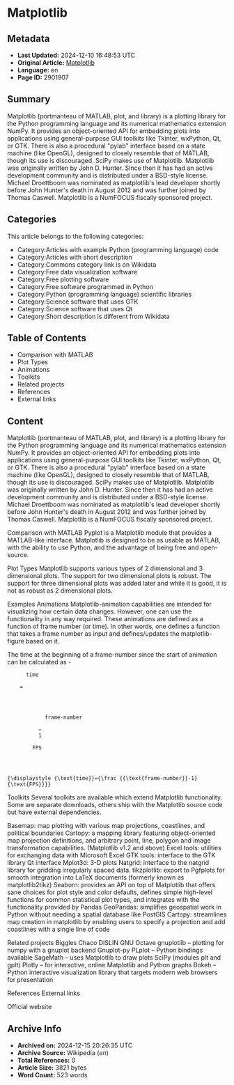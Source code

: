 # Matplotlib

## Metadata
- **Last Updated:** 2024-12-10 16:48:53 UTC
- **Original Article:** [Matplotlib](https://en.wikipedia.org/wiki/Matplotlib)
- **Language:** en
- **Page ID:** 2901907

## Summary
Matplotlib (portmanteau of MATLAB, plot, and library) is a plotting library for the Python programming language and its numerical mathematics extension NumPy. It provides an object-oriented API for embedding plots into applications using general-purpose GUI toolkits like Tkinter, wxPython, Qt, or GTK. There is also a procedural "pylab" interface based on a state machine (like OpenGL), designed to closely resemble that of MATLAB, though its use is discouraged. SciPy makes use of Matplotlib.
Matplotlib was originally written by John D. Hunter. Since then it has had an active development community and is distributed under a BSD-style license. Michael Droettboom was nominated as matplotlib's lead developer shortly before John Hunter's death in August 2012 and was further joined by Thomas Caswell. Matplotlib is a NumFOCUS fiscally sponsored project.

## Categories
This article belongs to the following categories:

- Category:Articles with example Python (programming language) code
- Category:Articles with short description
- Category:Commons category link is on Wikidata
- Category:Free data visualization software
- Category:Free plotting software
- Category:Free software programmed in Python
- Category:Python (programming language) scientific libraries
- Category:Science software that uses GTK
- Category:Science software that uses Qt
- Category:Short description is different from Wikidata

## Table of Contents

- Comparison with MATLAB
- Plot Types
- Animations
- Toolkits
- Related projects
- References
- External links

## Content

Matplotlib (portmanteau of MATLAB, plot, and library) is a plotting library for the Python programming language and its numerical mathematics extension NumPy. It provides an object-oriented API for embedding plots into applications using general-purpose GUI toolkits like Tkinter, wxPython, Qt, or GTK. There is also a procedural "pylab" interface based on a state machine (like OpenGL), designed to closely resemble that of MATLAB, though its use is discouraged. SciPy makes use of Matplotlib.
Matplotlib was originally written by John D. Hunter. Since then it has had an active development community and is distributed under a BSD-style license. Michael Droettboom was nominated as matplotlib's lead developer shortly before John Hunter's death in August 2012 and was further joined by Thomas Caswell. Matplotlib is a NumFOCUS fiscally sponsored project.

Comparison with MATLAB
Pyplot is a Matplotlib module that provides a MATLAB-like interface. Matplotlib is designed to be as usable as MATLAB, with the ability to use Python, and the advantage of being free and open-source.

Plot Types
Matplotlib supports various types of 2 dimensional and 3 dimensional plots. The support for two dimensional plots is robust. The support for three dimensional plots was added later and while it is good, it is not as robust as 2 dimensional plots.

Examples
Animations
Matplotlib-animation capabilities are intended for visualizing how certain data changes. However, one can use the functionality in any way required.
These animations are defined as a function of frame number (or time). In other words, one defines a function that takes a frame number as input and defines/updates the matplotlib-figure based on it.

 The time at the beginning of a frame-number since the start of animation can be calculated as - 
  
    
      
        
          time
        
        =
        
          
            
              
                frame-number
              
              −
              1
            
            FPS
          
        
      
    
    {\displaystyle {\text{time}}={\frac {{\text{frame-number}}-1}{\text{FPS}}}}

Toolkits
Several toolkits are available which extend Matplotlib functionality. Some are separate downloads, others ship with the Matplotlib source code but have external dependencies.

Basemap: map plotting with various map projections, coastlines, and political boundaries
Cartopy: a mapping library featuring object-oriented map projection definitions, and arbitrary point, line, polygon and image transformation capabilities. (Matplotlib v1.2 and above)
Excel tools: utilities for exchanging data with Microsoft Excel
GTK tools: interface to the GTK library
Qt interface
Mplot3d: 3-D plots
Natgrid: interface to the natgrid library for gridding irregularly spaced data.
tikzplotlib: export to Pgfplots for smooth integration into LaTeX documents (formerly known as matplotlib2tikz)
Seaborn: provides an API on top of Matplotlib that offers sane choices for plot style and color defaults, defines simple high-level functions for common statistical plot types, and integrates with the functionality provided by Pandas
GeoPandas: simplifies geospatial work in Python without needing a spatial database like PostGIS
Cartopy: streamlines map creation in matplotlib by enabling users to specify a projection and add coastlines with a single line of code

Related projects
Biggles
Chaco
DISLIN
GNU Octave
gnuplotlib – plotting for numpy with a gnuplot backend
Gnuplot-py
PLplot – Python bindings available
SageMath – uses Matplotlib to draw plots
SciPy (modules plt and gplt)
Plotly – for interactive, online Matplotlib and Python graphs
Bokeh – Python interactive visualization library that targets modern web browsers for presentation

References
External links

Official website

## Archive Info
- **Archived on:** 2024-12-15 20:26:35 UTC
- **Archive Source:** Wikipedia (_en_)
- **Total References:** 0
- **Article Size:** 3821 bytes
- **Word Count:** 523 words
